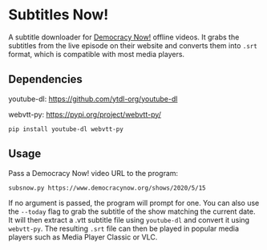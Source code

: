 # Subtitles Now!

A subtitle downloader for [Democracy Now!](https://www.democracynow.org/) offline videos. It grabs the subtitles from the live episode on their website and converts them into `.srt` format, which is compatible with most media players.

## Dependencies

youtube-dl: https://github.com/ytdl-org/youtube-dl

webvtt-py: https://pypi.org/project/webvtt-py/

`pip install youtube-dl webvtt-py`

## Usage

Pass a Democracy Now! video URL to the program: 

`subsnow.py https://www.democracynow.org/shows/2020/5/15`

If no argument is passed, the program will prompt for one. You can also use the `--today` flag to grab the subtitle of the show matching the current date. It will then extract a .vtt subtitle file using `youtube-dl` and convert it using `webvtt-py`.
The resulting `.srt` file can then be played in popular media players such as Media Player Classic or VLC.
